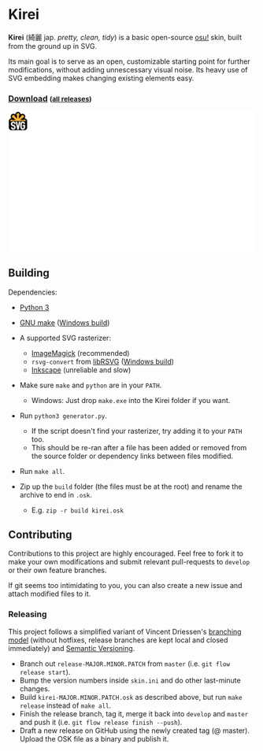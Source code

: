 # Kirei

**Kirei** (綺麗 jap. *pretty, clean, tidy*) is a basic open-source
[osu!](http://osu.ppy.sh) skin, built from the ground up in SVG.

Its main goal is to serve as an open, customizable starting point for further
modifications, without adding unnescessary visual noise. Its heavy use of SVG
embedding makes changing existing elements easy.

### [Download](../../releases/latest) <small>([all releases](../../releases))</small>

![Preview](preview.png "Kirei")

## Building

Dependencies:
- [Python 3](https://python.org/)
- [GNU make](https://www.gnu.org/software/make/)
  ([Windows build](http://www.equation.com/servlet/equation.cmd?fa=make))
- A supported SVG rasterizer:
  - [ImageMagick](https://www.imagemagick.org/script/binary-releases.php)
  (recommended)
  - `rsvg-convert` from [libRSVG](https://wiki.gnome.org/action/show/Projects/LibRsvg)
  ([Windows build](http://opensourcepack.blogspot.com/2012/06/rsvg-convert-svg-image-conversion-tool.html))
  - [Inkscape](https://inkscape.org/en/download/) (unreliable and slow)


- Make sure `make` and `python` are in your `PATH`.
  - Windows: Just drop `make.exe` into the Kirei folder if you want.
- Run `python3 generator.py`.
  - If the script doesn't find your rasterizer, try adding it to your `PATH` too.
  - This should be re-ran after a file has been added or removed from the source
    folder or dependency links between files modified.
- Run `make all`.
- Zip up the `build` folder (the files must be at the root) and rename the
  archive to end in `.osk`.
  - E.g. `zip -r build kirei.osk`

## Contributing

Contributions to this project are highly encouraged. Feel free to fork it to
make your own modifications and submit relevant pull-requests to `develop` or
their own feature branches.

If git seems too intimidating to you, you can also create a new issue
and attach modified files to it.

### Releasing

This project follows a simplified variant of Vincent Driessen's
[branching model](http://nvie.com/posts/a-successful-git-branching-model/)
(without hotfixes, release branches are kept local and closed immediately)
and [Semantic Versioning](http://semver.io).

- Branch out `release-MAJOR.MINOR.PATCH` from `master`
  (i.e. `git flow release start`).
- Bump the version numbers inside `skin.ini` and do other last-minute changes.
- Build `kirei-MAJOR.MINOR.PATCH.osk` as described above, but run `make release`
  instead of `make all`.
- Finish the release branch, tag it, merge it back into `develop` and `master`
  and push it (i.e. `git flow release finish --push`).
- Draft a new release on GitHub using the newly created tag (@ master). Upload
  the OSK file as a binary and publish it.
